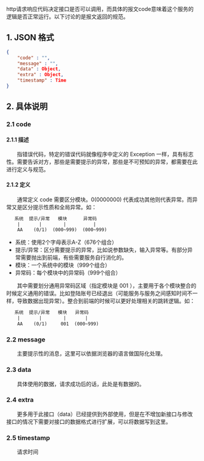 http请求响应代码决定接口是否可以调用，而具体的报文code意味着这个服务的逻辑是否正常运行。以下讨论的是报文返回的规范。

## 1. JSON 格式

```json
{
    "code" : "",
    "message" : "",
    "data" : Object,
    "extra" : Object,
    "timestamp" : Time
}
```

## 2. 具体说明

### 2.1 code

#### 2.1.1 描述

　　指错误代码，特定的错误代码就像程序中定义的 Exception 一样，具有标志性。需要告诉对方，那些是需要提示的异常，那些是不可预知的异常，都需要在此进行定义与规范。

#### 2.1.2 定义

　　通常定义 code 需要区分模块。0(0000000) 代表成功其他则代表异常。而异常又是区分提示性质和全局异常。如：

```html
   系统  提示/异常   模块      异常码
    |       |        |          | 
    AA    (0/1)  (000~999)  (000~999)
```

* 系统：使用2个字母表示A-Z（676个组合）
* 提示/异常：区分需要提示的异常，比如说参数缺失，输入异常等。有部分异常需要抛出到前端，有些需要服务自行消化的。
* 模块：一个系统中的模块（999个组合）
* 异常码：每个模块中的异常码（999个组合）

　　其中需要划分通用异常码区域（指定模块是 001 ），主要用于各个模块整合的时候定义通用的错误。比如登陆账号已经退出（可能服务与服务之间感知时间不一样，导致数据出现异常）。整合到前端的时候可以更好处理相关的跳转逻辑。如：

```html
   系统  提示/异常   模块   异常码
    |       |        |       | 
    AA    (0/1)     001  (000~999)
```

### 2.2 message

　　主要提示性的消息，这里可以依据浏览器的语言做国际化处理。

### 2.3 data

　　具体使用的数据，请求成功后的话，此处是有数据的。

### 2.4 extra

　　更多用于此接口（data）已经提供到外部使用，但是在不增加新接口与修改接口的情况下需要对接口的数据格式进行扩展，可以将数据写到这里。

### 2.5 timestamp

　　请求时间
